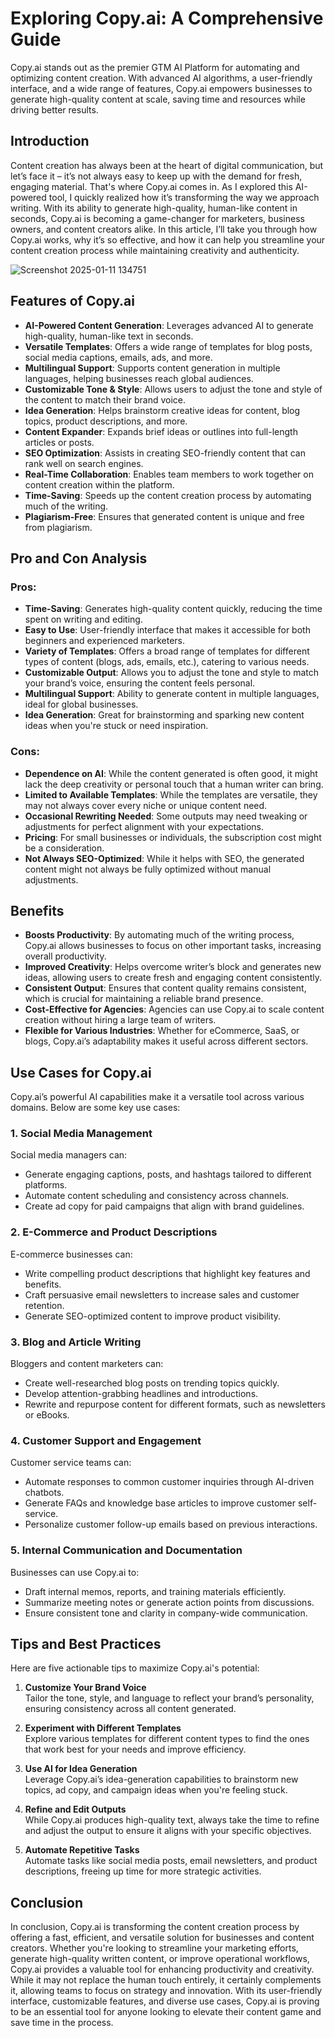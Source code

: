 # Exploring Copy.ai: A Comprehensive Guide
Copy.ai stands out as the premier GTM AI Platform for automating and optimizing content creation. With advanced AI algorithms, a user-friendly interface, and a wide range of features, Copy.ai empowers businesses to generate high-quality content at scale, saving time and resources while driving better results.


## Introduction
Content creation has always been at the heart of digital communication, but let’s face it – it’s not always easy to keep up with the demand for fresh, engaging material. That's where Copy.ai comes in. As I explored this AI-powered tool, I quickly realized how it’s transforming the way we approach writing. With its ability to generate high-quality, human-like content in seconds, Copy.ai is becoming a game-changer for marketers, business owners, and content creators alike. In this article, I’ll take you through how Copy.ai works, why it’s so effective, and how it can help you streamline your content creation process while maintaining creativity and authenticity.

![Screenshot 2025-01-11 134751](https://github.com/user-attachments/assets/e657ea45-9eb6-4021-9c6f-2776654a3b81)

## Features of Copy.ai
- **AI-Powered Content Generation**: Leverages advanced AI to generate high-quality, human-like text in seconds.
- **Versatile Templates**: Offers a wide range of templates for blog posts, social media captions, emails, ads, and more.
- **Multilingual Support**: Supports content generation in multiple languages, helping businesses reach global audiences.
- **Customizable Tone & Style**: Allows users to adjust the tone and style of the content to match their brand voice.
- **Idea Generation**: Helps brainstorm creative ideas for content, blog topics, product descriptions, and more.
- **Content Expander**: Expands brief ideas or outlines into full-length articles or posts.
- **SEO Optimization**: Assists in creating SEO-friendly content that can rank well on search engines.
- **Real-Time Collaboration**: Enables team members to work together on content creation within the platform.
- **Time-Saving**: Speeds up the content creation process by automating much of the writing.
- **Plagiarism-Free**: Ensures that generated content is unique and free from plagiarism.

## Pro and Con Analysis

### Pros:
- **Time-Saving**: Generates high-quality content quickly, reducing the time spent on writing and editing.
- **Easy to Use**: User-friendly interface that makes it accessible for both beginners and experienced marketers.
- **Variety of Templates**: Offers a broad range of templates for different types of content (blogs, ads, emails, etc.), catering to various needs.
- **Customizable Output**: Allows you to adjust the tone and style to match your brand’s voice, ensuring the content feels personal.
- **Multilingual Support**: Ability to generate content in multiple languages, ideal for global businesses.
- **Idea Generation**: Great for brainstorming and sparking new content ideas when you're stuck or need inspiration.

### Cons:
- **Dependence on AI**: While the content generated is often good, it might lack the deep creativity or personal touch that a human writer can bring.
- **Limited to Available Templates**: While the templates are versatile, they may not always cover every niche or unique content need.
- **Occasional Rewriting Needed**: Some outputs may need tweaking or adjustments for perfect alignment with your expectations.
- **Pricing**: For small businesses or individuals, the subscription cost might be a consideration.
- **Not Always SEO-Optimized**: While it helps with SEO, the generated content might not always be fully optimized without manual adjustments.

## Benefits
- **Boosts Productivity**: By automating much of the writing process, Copy.ai allows businesses to focus on other important tasks, increasing overall productivity.
- **Improved Creativity**: Helps overcome writer’s block and generates new ideas, allowing users to create fresh and engaging content consistently.
- **Consistent Output**: Ensures that content quality remains consistent, which is crucial for maintaining a reliable brand presence.
- **Cost-Effective for Agencies**: Agencies can use Copy.ai to scale content creation without hiring a large team of writers.
- **Flexible for Various Industries**: Whether for eCommerce, SaaS, or blogs, Copy.ai’s adaptability makes it useful across different sectors.

## Use Cases for Copy.ai

Copy.ai’s powerful AI capabilities make it a versatile tool across various domains. Below are some key use cases:

### 1. **Social Media Management**
Social media managers can:

- Generate engaging captions, posts, and hashtags tailored to different platforms.
- Automate content scheduling and consistency across channels.
- Create ad copy for paid campaigns that align with brand guidelines.

### 2. **E-Commerce and Product Descriptions**
E-commerce businesses can:

- Write compelling product descriptions that highlight key features and benefits.
- Craft persuasive email newsletters to increase sales and customer retention.
- Generate SEO-optimized content to improve product visibility.

### 3. **Blog and Article Writing**
Bloggers and content marketers can:

- Create well-researched blog posts on trending topics quickly.
- Develop attention-grabbing headlines and introductions.
- Rewrite and repurpose content for different formats, such as newsletters or eBooks.

### 4. **Customer Support and Engagement**
Customer service teams can:

- Automate responses to common customer inquiries through AI-driven chatbots.
- Generate FAQs and knowledge base articles to improve customer self-service.
- Personalize customer follow-up emails based on previous interactions.

### 5. **Internal Communication and Documentation**
Businesses can use Copy.ai to:

- Draft internal memos, reports, and training materials efficiently.
- Summarize meeting notes or generate action points from discussions.
- Ensure consistent tone and clarity in company-wide communication.

## Tips and Best Practices

Here are five actionable tips to maximize Copy.ai's potential:

1. **Customize Your Brand Voice**  
   Tailor the tone, style, and language to reflect your brand’s personality, ensuring consistency across all content generated.

2. **Experiment with Different Templates**  
   Explore various templates for different content types to find the ones that work best for your needs and improve efficiency.

3. **Use AI for Idea Generation**  
   Leverage Copy.ai’s idea-generation capabilities to brainstorm new topics, ad copy, and campaign ideas when you're feeling stuck.

4. **Refine and Edit Outputs**  
   While Copy.ai produces high-quality text, always take the time to refine and adjust the output to ensure it aligns with your specific objectives.

5. **Automate Repetitive Tasks**  
   Automate tasks like social media posts, email newsletters, and product descriptions, freeing up time for more strategic activities.


## Conclusion

In conclusion, Copy.ai is transforming the content creation process by offering a fast, efficient, and versatile solution for businesses and content creators. Whether you're looking to streamline your marketing efforts, generate high-quality written content, or improve operational workflows, Copy.ai provides a valuable tool for enhancing productivity and creativity. While it may not replace the human touch entirely, it certainly complements it, allowing teams to focus on strategy and innovation. With its user-friendly interface, customizable features, and diverse use cases, Copy.ai is proving to be an essential tool for anyone looking to elevate their content game and save time in the process.







